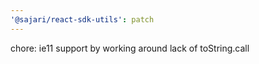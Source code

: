 ```yaml
---
'@sajari/react-sdk-utils': patch
---
```


chore: ie11 support by working around lack of toString.call
